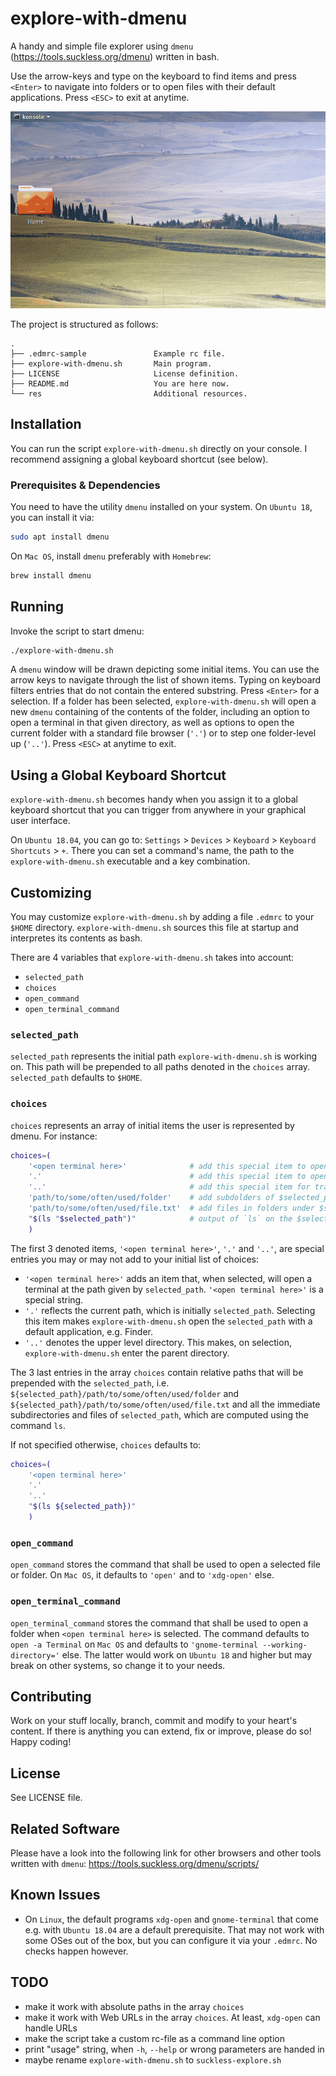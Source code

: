# explore-with-dmenu
A handy and simple file explorer using `dmenu` (https://tools.suckless.org/dmenu) written in bash.

Use the arrow-keys and type on the keyboard to find items and press `<Enter>` to navigate into
folders or to open files with their default applications. Press `<ESC>` to exit at anytime.

![](res/screen-example.gif)

The project is structured as follows:
```
.
├── .edmrc-sample               Example rc file.
├── explore-with-dmenu.sh       Main program.
├── LICENSE                     License definition.
├── README.md                   You are here now.
└── res                         Additional resources.
```


## Installation
You can run the script `explore-with-dmenu.sh` directly on your console.
I recommend assigning a global keyboard shortcut (see below).


### Prerequisites & Dependencies
You need to have the utility `dmenu` installed on your system.
On `Ubuntu 18`, you can install it via:
```bash
sudo apt install dmenu
```

On `Mac OS`, install `dmenu` preferably with `Homebrew`:
```bash
brew install dmenu
```


## Running
Invoke the script to start dmenu:
```bash
./explore-with-dmenu.sh
```

A `dmenu` window will be drawn depicting some initial items.
You can use the arrow keys to navigate through the list of shown items.
Typing on keyboard filters entries that do not contain the entered substring.
Press `<Enter>` for a selection.
If a folder has been selected, `explore-with-dmenu.sh` will open a new `dmenu` containing of the
contents of the folder, including an option to open a terminal in that given directory, as well as
options to open the current folder with a standard file browser (`'.'`) or to step one folder-level
up (`'..'`).
Press `<ESC>` at anytime to exit.


## Using a Global Keyboard Shortcut
`explore-with-dmenu.sh` becomes handy when you assign it to a global keyboard shortcut
that you can trigger from anywhere in your graphical user interface.

On `Ubuntu 18.04`, you can go to:
`Settings` > `Devices` > `Keyboard` > `Keyboard Shortcuts` > `+`.
There you can set a command's name, the path to the `explore-with-dmenu.sh` executable and a key
combination.


## Customizing
You may customize `explore-with-dmenu.sh` by adding a file `.edmrc` to your `$HOME` directory.
`explore-with-dmenu.sh` sources this file at startup and interpretes its contents as bash.

There are 4 variables that `explore-with-dmenu.sh` takes into account:
- `selected_path`
- `choices`
- `open_command`
- `open_terminal_command`

### `selected_path`
`selected_path` represents the initial path `explore-with-dmenu.sh` is working on.
This path will be prepended to all paths denoted in the `choices` array.
`selected_path` defaults to `$HOME`.

### `choices`
`choices` represents an array of initial items the user is represented by dmenu.
For instance:
```bash
choices=(
    '<open terminal here>'              # add this special item to open a terminal at $selected_path
    '.'                                 # add this special item to open $selected_path
    '..'                                # add this special item for traverse to the parent folder
    'path/to/some/often/used/folder'    # add subdolders of $selected_path like this
    'path/to/some/often/used/file.txt'  # add files in folders under $selected_path like this
    "$(ls "$selected_path")"            # output of `ls` on the $selected_path
    )
```

The first 3 denoted items, `'<open terminal here>'`, `'.'` and `'..'`, are special entries you may
or may not add to your initial list of choices:
- `'<open terminal here>'` adds an item that, when selected, will open a terminal at the path given
  by `selected_path`. `'<open terminal here>'` is a special string.
- `'.'` reflects the current path, which is initially `selected_path`. Selecting this item makes
  `explore-with-dmenu.sh` open the `selected_path` with a default application, e.g. Finder.
- `'..'` denotes the upper level directory. This makes, on selection, `explore-with-dmenu.sh`
  enter the parent directory.

The 3 last entries in the array `choices` contain relative paths that will be prepended with the
`selected_path`, i.e. `${selected_path}/path/to/some/often/used/folder` and
`${selected_path}/path/to/some/often/used/file.txt` and all the immediate subdirectories and files
of `selected_path`, which are computed using the command `ls`.

If not specified otherwise, `choices` defaults to:
```bash
choices=(
    '<open terminal here>'
    '.'
    '..'
    "$(ls ${selected_path})"
    )
```

### `open_command`
`open_command` stores the command that shall be used to open a selected file or folder.
On `Mac OS`, it defaults to `'open'` and to `'xdg-open'` else.

### `open_terminal_command`
`open_terminal_command` stores the command that shall be used to open a folder when
`<open terminal here>` is selected.
The command defaults to `open -a Terminal` on `Mac OS` and defaults to
`'gnome-terminal --working-directory='` else.
The latter would work on `Ubuntu 18` and higher but may break on other systems, so change it to your
needs.


## Contributing
Work on your stuff locally, branch, commit and modify to your heart's content.
If there is anything you can extend, fix or improve, please do so!
Happy coding!


## License
See LICENSE file.


## Related Software
Please have a look into the following link for other browsers and other tools written with `dmenu`:
https://tools.suckless.org/dmenu/scripts/


## Known Issues
- On `Linux`, the default programs `xdg-open` and `gnome-terminal` that come e.g. with
  `Ubuntu 18.04` are a default prerequisite. That may not work with some OSes out of the box, but
  you can configure it via your `.edmrc`. No checks happen however.


## TODO
- make it work with absolute paths in the array `choices`
- make it work with Web URLs in the array `choices`. At least, `xdg-open` can handle URLs
- make the script take a custom rc-file as a command line option
- print "usage" string, when `-h`, `--help` or wrong parameters are handed in
- maybe rename `explore-with-dmenu.sh` to `suckless-explore.sh`
